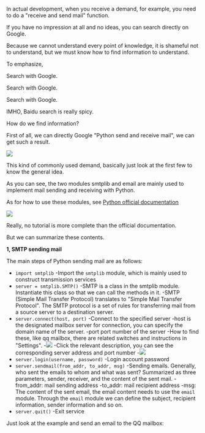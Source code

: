 In actual development, when you receive a demand, for example, you need to do a "receive and send mail" function.

If you have no impression at all and no ideas, you can search directly on Google.

Because we cannot understand every point of knowledge, it is shameful not to understand, but we must know how to find information to understand.

To emphasize,

Search with Google.

Search with Google.

Search with Google.

IMHO, Baidu search is really spicy.

How do we find information?

First of all, we can directly Google "Python send and receive mail", we can get such a result.

![](http://twowaterimage.oss-cn-beijing.aliyuncs.com/2019-10-15-065554.png)

This kind of commonly used demand, basically just look at the first few to know the general idea.

As you can see, the two modules smtplib and email are mainly used to implement mail sending and receiving with Python.


As for how to use these modules, see [Python official documentation](https://docs.python.org/3.7/library/smtplib.html?highlight=smtplib)

![](http://twowaterimage.oss-cn-beijing.aliyuncs.com/2019-10-15-065957.png)

Really, no tutorial is more complete than the official documentation.

But we can summarize these contents.

**1, SMTP sending mail**

The main steps of Python sending mail are as follows:

* `import smtplib` 
 -Import the `smtplib` module, which is mainly used to construct transmission services
* `server = smtplib.SMTP()`
 -SMTP is a class in the smtplib module. Instantiate this class so that we can call the methods in it.
 -SMTP (Simple Mail Transfer Protocol) translates to "Simple Mail Transfer Protocol". The SMTP protocol is a set of rules for transferring mail from a source server to a destination server.
* `server.connect(host, port)`
 -Connect to the specified server
 -host is the designated mailbox server for connection, you can specify the domain name of the server.
 -port port number of the server
 -How to find these, like qq mailbox, there are related switches and instructions in "Settings".
 -![](http://twowaterimage.oss-cn-beijing.aliyuncs.com/2019-10-15-090427.png)
 -Click the relevant description, you can see the corresponding server address and port number
 -![](http://twowaterimage.oss-cn-beijing.aliyuncs.com/2019-10-15-090619.png)
* `server.login(username, password)`
 -Login account password 
* `server.sendmail(from_addr, to_addr, msg)`
-Sending emails. Generally, who sent the emails to whom and what was sent? Summarized as three parameters, sender, receiver, and the content of the sent mail.
 -from_addr: mail sending address
 -to_addr: mail recipient address
-msg: The content of the sent email, the email content needs to use the `email` module. Through the `email` module we can define the subject, recipient information, sender information and so on.
* `server.quit()`
 -Exit service

 Just look at the example and send an email to the QQ mailbox:
 
 

